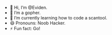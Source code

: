 - 👋 Hi, I’m @Eviden.
- 👀 I’m a gopher.
- 🌱 I’m currently learning how to code a scantool.
- 😄 Pronouns: Noob Hacker.
- ⚡ Fun fact: Go!

<!---
Eviden0/Eviden0 is a ✨ special ✨ repository because its `README.md` (this file) appears on your GitHub profile.
You can click the Preview link to take a look at your changes.
--->

